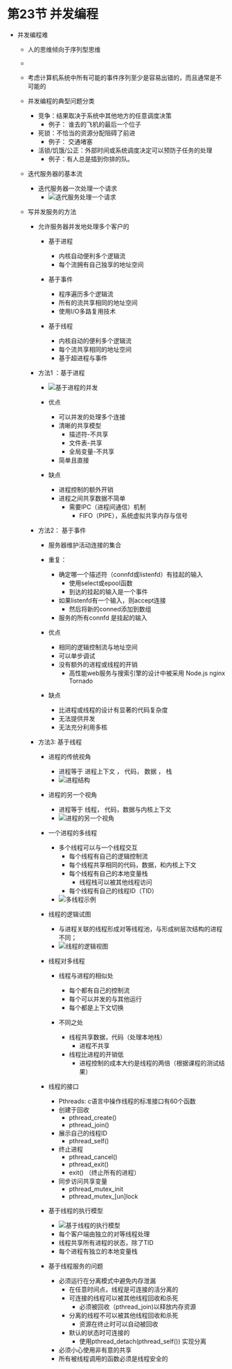 # 第23节 并发编程
* 并发编程难
    * 人的思维倾向于序列型思维
    *   
    * 考虑计算机系统中所有可能的事件序列至少是容易出错的，而且通常是不可能的
 
    * 并发编程的典型问题分类
        * 竞争：结果取决于系统中其他地方的任意调度决策
            * 例子： 谁去的飞机的最后一个位子
        * 死锁：不恰当的资源分配阻碍了前进
            * 例子： 交通堵塞
        * 活锁/饥饿/公正：外部时间或系统调度决定可以预防子任务的处理
            * 例子：有人总是插到你排的队。
    * 迭代服务器的基本流
        * 迭代服务器一次处理一个请求
            * ![迭代服务处理一个请求](images/迭代服务处理一个请求.jpeg)

    * 写并发服务的方法
        * 允许服务器并发地处理多个客户的
            * 基于进程
                * 内核自动便利多个逻辑流
                * 每个流拥有自己独享的地址空间

            * 基于事件
                * 程序遍历多个逻辑流
                * 所有的流共享相同的地址空间
                * 使用I/O多路复用技术
            
            * 基于线程
                * 内核自动的便利多个逻辑流
                * 每个流共享相同的地址空间
                * 基于超进程与事件

        * 方法1 ：基于进程
            * ![基于进程的并发](images/基于进程的并发.jpeg)

            * 优点
                * 可以并发的处理多个连接
                * 清晰的共享模型
                    * 描述符-不共享
                    * 文件表-共享
                    * 全局变量-不共享
                * 简单且直接

            * 缺点
                * 进程控制的额外开销
                * 进程之间共享数据不简单
                    * 需要IPC（进程间通信）机制
                        * FIFO（PIPE），系统虚拟共享内存与信号

        * 方法2： 基于事件
            * 服务器维护活动连接的集合
            * 重复：
                * 确定哪一个描述符（connfd或listenfd）有挂起的输入
                    * 使用select或epool函数
                    * 到达的挂起的输入是一个事件
                * 如果listenfd有一个输入，则accept连接
                    * 然后将新的conned添加到数组
                * 服务的所有connfd 是挂起的输入


            * 优点
                * 相同的逻辑控制流与地址空间
                * 可以单步调试
                * 没有额外的进程或线程的开销
                    * 高性能web服务与搜索引擎的设计中被采用 Node.js nginx Tornado

            * 缺点
                * 比进程或线程的设计有显著的代码复杂度
                * 无法提供并发
                * 无法充分利用多核
        
        * 方法3: 基于线程
            * 进程的传统视角
                * 进程等于 进程上下文 ， 代码， 数据 ， 栈
                * ![进程结构](images/进程结构.jpeg)

            * 进程的另一个视角
                * 进程等于 线程， 代码，数据与内核上下文
                * ![进程的另一个视角](images/进程的另一个视角.jpeg)

            * 一个进程的多线程
                * 多个线程可以与一个线程交互
                    * 每个线程有自己的逻辑控制流
                    * 每个线程共享相同的代码，数据，和内核上下文
                    * 每个线程有自己的本地变量栈
                        * 线程栈可以被其他线程访问
                    * 每个线程有自己的线程ID（TID）
                * ![多线程示例](images/多线程示例.jpeg)

            * 线程的逻辑试图
                * 与进程关联的线程形成对等线程池，与形成树层次结构的进程不同；
                * ![线程的逻辑视图](images/线程的逻辑视图.jpeg)

            * 线程对多线程
                * 线程与进程的相似处
                    * 每个都有自己的控制流
                    * 每个可以并发的与其他运行
                    * 每个都是上下文切换
                
                * 不同之处
                    * 线程共享数据，代码（处理本地栈）
                        * 进程不共享
                    * 线程比进程的开销低
                        * 进程控制的成本大约是线程的两倍（根据课程的测试结果）

            * 线程的接口
                * Pthreads: c语言中操作线程的标准接口有60个函数
                * 创建于回收
                    * pthread_create()
                    * pthread_join()
                * 展示自己的线程ID
                    * pthread_self()
                * 终止进程
                    * pthread_cancel()
                    * pthread_exit()
                    * exit() （终止所有的进程）
                * 同步访问共享变量
                    * pthread_mutex_init
                    * pthread_mutex_[un]lock

            * 基于线程的执行模型
                * ![基于线程的执行模型](images/基于线程的执行模型.png)
                * 每个客户端由独立的对等线程处理
                * 线程共享所有进程的状态，除了TID
                * 每个进程有独立的本地变量栈

            * 基于线程服务的问题
                * 必须运行在分离模式中避免内存泄漏
                    * 在任意时间点，线程是可连接的活分离的
                    * 可连接的线程可以被其他线程回收和杀死
                        * 必须被回收（pthread_join)以释放内存资源
                    * 分离的线程不可以被其他线程回收和杀死
                        * 资源在终止时可以自动被回收
                    * 默认的状态时可连接的
                        * 使用pthread_detach(pthread_self()) 实现分离
                * 必须小心使用非有意的共享
                * 所有被线程调用的函数必须是线程安全的



